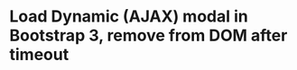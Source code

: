 # Load Dynamic (AJAX) modal in Bootstrap 3, remove from DOM after timeout

<script src="https://gist.github.com/navdeepsingh/de4718a074b812637330f668d2a73b7e.js"></script>